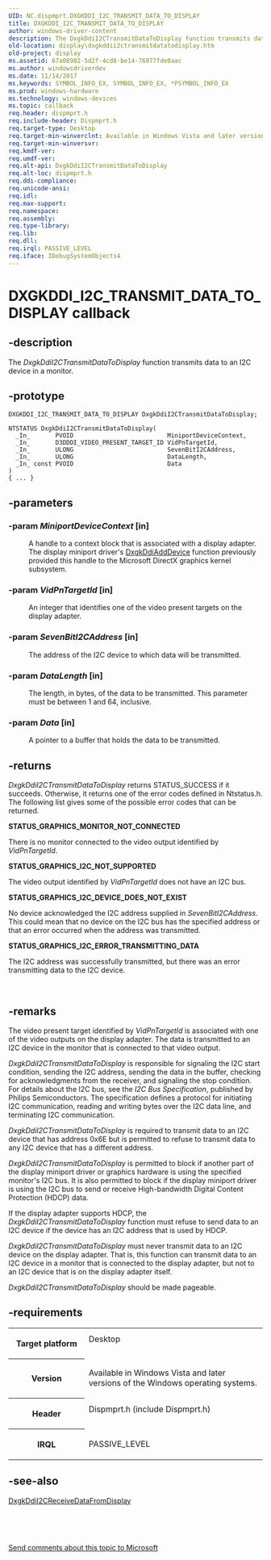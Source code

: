 ```yaml
---
UID: NC.dispmprt.DXGKDDI_I2C_TRANSMIT_DATA_TO_DISPLAY
title: DXGKDDI_I2C_TRANSMIT_DATA_TO_DISPLAY
author: windows-driver-content
description: The DxgkDdiI2CTransmitDataToDisplay function transmits data to an I2C device in a monitor.
old-location: display\dxgkddii2ctransmitdatatodisplay.htm
old-project: display
ms.assetid: 67a08982-5d2f-4cd8-be14-76977fde0aac
ms.author: windowsdriverdev
ms.date: 11/14/2017
ms.keywords: SYMBOL_INFO_EX, SYMBOL_INFO_EX, *PSYMBOL_INFO_EX
ms.prod: windows-hardware
ms.technology: windows-devices
ms.topic: callback
req.header: dispmprt.h
req.include-header: Dispmprt.h
req.target-type: Desktop
req.target-min-winverclnt: Available in Windows Vista and later versions of the Windows operating systems.
req.target-min-winversvr: 
req.kmdf-ver: 
req.umdf-ver: 
req.alt-api: DxgkDdiI2CTransmitDataToDisplay
req.alt-loc: dispmprt.h
req.ddi-compliance: 
req.unicode-ansi: 
req.idl: 
req.max-support: 
req.namespace: 
req.assembly: 
req.type-library: 
req.lib: 
req.dll: 
req.irql: PASSIVE_LEVEL
req.iface: IDebugSystemObjects4
---
```


# DXGKDDI_I2C_TRANSMIT_DATA_TO_DISPLAY callback



## -description
<p>The <i>DxgkDdiI2CTransmitDataToDisplay</i> function transmits data to an I2C device in a monitor.</p>


## -prototype

````
DXGKDDI_I2C_TRANSMIT_DATA_TO_DISPLAY DxgkDdiI2CTransmitDataToDisplay;

NTSTATUS DxgkDdiI2CTransmitDataToDisplay(
  _In_       PVOID                          MiniportDeviceContext,
  _In_       D3DDDI_VIDEO_PRESENT_TARGET_ID VidPnTargetId,
  _In_       ULONG                          SevenBitI2CAddress,
  _In_       ULONG                          DataLength,
  _In_ const PVOID                          Data
)
{ ... }
````


## -parameters
<dl>

### -param <i>MiniportDeviceContext</i> [in]

<dd>
<p>A handle to a context block that is associated with a display adapter. The display miniport driver's <a href="display.dxgkddiadddevice">DxgkDdiAddDevice</a> function previously provided this handle to the Microsoft DirectX graphics kernel subsystem.</p>
</dd>

### -param <i>VidPnTargetId</i> [in]

<dd>
<p>An integer that identifies one of the video present targets on the display adapter.</p>
</dd>

### -param <i>SevenBitI2CAddress</i> [in]

<dd>
<p>The address of the I2C device to which data will be transmitted.</p>
</dd>

### -param <i>DataLength</i> [in]

<dd>
<p>The length, in bytes, of the data to be transmitted. This parameter must be between 1 and 64, inclusive.</p>
</dd>

### -param <i>Data</i> [in]

<dd>
<p>A pointer to a buffer that holds the data to be transmitted.</p>
</dd>
</dl>

## -returns
<p><i>DxgkDdiI2CTransmitDataToDisplay</i> returns STATUS_SUCCESS if it succeeds. Otherwise, it returns one of the error codes defined in Ntstatus.h. The following list gives some of the possible error codes that can be returned.</p><dl>
<dt><b>STATUS_GRAPHICS_MONITOR_NOT_CONNECTED</b></dt>
</dl><p>There is no monitor connected to the video output identified by <i>VidPnTargetId</i>.</p><dl>
<dt><b>STATUS_GRAPHICS_I2C_NOT_SUPPORTED</b></dt>
</dl><p>The video output identified by <i>VidPnTargetId</i> does not have an I2C bus.</p><dl>
<dt><b>STATUS_GRAPHICS_I2C_DEVICE_DOES_NOT_EXIST</b></dt>
</dl><p>No device acknowledged the I2C address supplied in <i>SevenBitI2CAddress</i>. This could mean that no device on the I2C bus has the specified address or that an error occurred when the address was transmitted.</p><dl>
<dt><b>STATUS_GRAPHICS_I2C_ERROR_TRANSMITTING_DATA</b></dt>
</dl><p>The I2C address was successfully transmitted, but there was an error transmitting data to the I2C device.</p>

<p> </p>

## -remarks
<p>The video present target identified by <i>VidPnTargetId</i> is associated with one of the video outputs on the display adapter. The data is transmitted to an I2C device in the monitor that is connected to that video output. </p>

<p><i>DxgkDdiI2CTransmitDataToDisplay</i> is responsible for signaling the I2C start condition, sending the I2C address, sending the data in the buffer, checking for acknowledgments from the receiver, and signaling the stop condition. For details about the I2C bus, see the <i>I2C Bus Specification</i>, published by Philips Semiconductors. The specification defines a protocol for initiating I2C communication, reading and writing bytes over the I2C data line, and terminating I2C communication. </p>

<p><i>DxgkDdiI2CTransmitDataToDisplay</i> is required to transmit data to an I2C device that has address 0x6E but is permitted to refuse to transmit data to any I2C device that has a different address.</p>

<p><i>DxgkDdiI2CTransmitDataToDisplay</i> is permitted to block if another part of the display miniport driver or graphics hardware is using the specified monitor's I2C bus. It is also permitted to block if the display miniport driver is using the I2C bus to send or receive High-bandwidth Digital Content Protection (HDCP) data.</p>

<p>If the display adapter supports HDCP, the <i>DxgkDdiI2CTransmitDataToDisplay</i> function must refuse to send data to an I2C device if the device has an I2C address that is used by HDCP.</p>

<p><i>DxgkDdiI2CTransmitDataToDisplay</i> must never transmit data to an I2C device on the display adapter. That is, this function can transmit data to an I2C device in a monitor that is connected to the display adapter, but not to an I2C device that is on the display adapter itself.</p>

<p><i>DxgkDdiI2CTransmitDataToDisplay</i> should be made pageable.</p>

## -requirements
<table>
<tr>
<th width="30%">
<p>Target platform</p>
</th>
<td width="70%">
<dl>
<dt>Desktop</dt>
</dl>
</td>
</tr>
<tr>
<th width="30%">
<p>Version</p>
</th>
<td width="70%">
<p>Available in Windows Vista and later versions of the Windows operating systems.</p>
</td>
</tr>
<tr>
<th width="30%">
<p>Header</p>
</th>
<td width="70%">
<dl>
<dt>Dispmprt.h (include Dispmprt.h)</dt>
</dl>
</td>
</tr>
<tr>
<th width="30%">
<p>IRQL</p>
</th>
<td width="70%">
<p>PASSIVE_LEVEL</p>
</td>
</tr>
</table>

## -see-also
<dl>
<dt>
<a href="..\dispmprt\nc-dispmprt-dxgkddi-i2c-receive-data-from-display.md">DxgkDdiI2CReceiveDataFromDisplay</a>
</dt>
</dl>
<p> </p>
<p> </p>
<p><a href="mailto:wsddocfb@microsoft.com?subject=Documentation%20feedback [display\display]:%20DXGKDDI_I2C_TRANSMIT_DATA_TO_DISPLAY callback function%20 RELEASE:%20(11/14/2017)&amp;body=%0A%0APRIVACY STATEMENT%0A%0AWe use your feedback to improve the documentation. We don't use your email address for any other purpose, and we'll remove your email address from our system after the issue that you're reporting is fixed. While we're working to fix this issue, we might send you an email message to ask for more info. Later, we might also send you an email message to let you know that we've addressed your feedback.%0A%0AFor more info about Microsoft's privacy policy, see http://privacy.microsoft.com/en-us/default.aspx." title="Send comments about this topic to Microsoft">Send comments about this topic to Microsoft</a></p>
